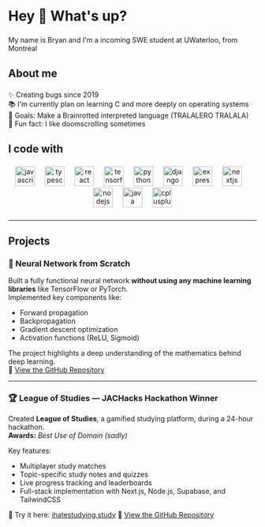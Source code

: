 <h1 align="left">Hey 👋 What's up?</h1>

###

<p align="left">My name is Bryan and I'm a incoming SWE student at UWaterloo, from Montreal</p>

###

<h2 align="left">About me</h2>

###

<p align="left">✨ Creating bugs since 2019<br>📚 I'm currently plan on learning C and more deeply on operating systems <br>🎯 Goals: Make a Brainrotted interpreted language (TRALALERO TRALALA) <br>🎲 Fun fact: I like doomscrolling sometimes</p>

###

<h2 align="left">I code with</h2>

###

<div align="left">
  <div align="center">
  <img src="https://cdn.jsdelivr.net/gh/devicons/devicon/icons/javascript/javascript-original.svg" height="40" alt="javascript logo" />
  <img width="12" />
  <img src="https://cdn.jsdelivr.net/gh/devicons/devicon/icons/typescript/typescript-original.svg" height="40" alt="typescript logo" />
  <img width="12" />
  <img src="https://cdn.jsdelivr.net/gh/devicons/devicon/icons/react/react-original.svg" height="40" alt="react logo" />
  <img width="12" />
  <img src="https://cdn.jsdelivr.net/gh/devicons/devicon/icons/tensorflow/tensorflow-original.svg" height="40" alt="tensorflow logo" />
  <img width="12" />
  <img src="https://cdn.jsdelivr.net/gh/devicons/devicon/icons/python/python-original.svg" height="40" alt="python logo" />
  <img width="12" />
  <img src="https://cdn.jsdelivr.net/gh/devicons/devicon/icons/django/django-plain.svg" height="40" alt="django logo" />
  <img width="12" />
  <img src="https://cdn.jsdelivr.net/gh/devicons/devicon/icons/express/express-original.svg" height="40" alt="expressjs logo" />
  <img width="12" />
  <img src="https://cdn.jsdelivr.net/gh/devicons/devicon/icons/nextjs/nextjs-original.svg" height="40" alt="nextjs logo" />
  <img width="12" />
  <img src="https://cdn.jsdelivr.net/gh/devicons/devicon/icons/nodejs/nodejs-original.svg" height="40" alt="nodejs logo" />
  <img width="12" />
  <img src="https://cdn.jsdelivr.net/gh/devicons/devicon/icons/java/java-original.svg" height="40" alt="java logo" />
  <img width="12" />
  <img src="https://cdn.jsdelivr.net/gh/devicons/devicon/icons/cplusplus/cplusplus-original.svg" height="40" alt="cplusplus logo" />
</div>

</div>

###
---

## Projects

### 🧠 Neural Network from Scratch
Built a fully functional neural network **without using any machine learning libraries** like TensorFlow or PyTorch.  
Implemented key components like:
- Forward propagation
- Backpropagation
- Gradient descent optimization
- Activation functions (ReLU, Sigmoid)

The project highlights a deep understanding of the mathematics behind deep learning.  
📂 [View the GitHub Repository](https://github.com/mini-bryanlin/Tumor-Classification)

---

### 🏆 League of Studies — JACHacks Hackathon Winner
Created **League of Studies**, a gamified studying platform, during a 24-hour hackathon.  
**Awards:** *Best Use of Domain (sadly)* 

Key features:
- Multiplayer study matches
- Topic-specific study notes and quizzes
- Live progress tracking and leaderboards
- Full-stack implementation with Next.js, Node.js, Supabase, and TailwindCSS

🔗 Try it here: [ihatestudying.study](https://ihatestudying.study)
📂 [View the GitHub Repository](https://github.com/mini-bryanlin/LeagueOfStudies)
